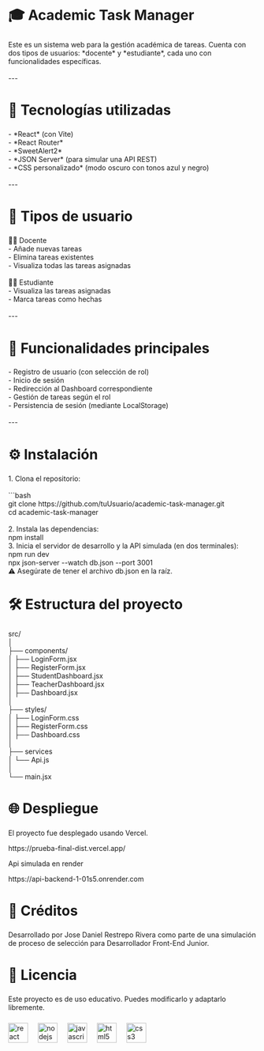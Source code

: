 <h1 align="left">🎓 Academic Task Manager</h1>

###

<p align="left">Este es un sistema web para la gestión académica de tareas. Cuenta con dos tipos de usuarios: *docente* y *estudiante*, cada uno con funcionalidades específicas.<br><br>---</p>

###

<h1 align="left">🚀 Tecnologías utilizadas</h1>

###

<p align="left">- *React* (con Vite)<br>- *React Router*<br>- *SweetAlert2*<br>- *JSON Server* (para simular una API REST)<br>- *CSS personalizado* (modo oscuro con tonos azul y negro)<br><br>---</p>

###

<h1 align="left">👥 Tipos de usuario</h1>

###

<p align="left">👨‍🏫 Docente<br>- Añade nuevas tareas<br>- Elimina tareas existentes<br>- Visualiza todas las tareas asignadas<br><br>🧑‍🎓 Estudiante<br>- Visualiza las tareas asignadas<br>- Marca tareas como hechas<br><br>---</p>

###

<h1 align="left">🧪 Funcionalidades principales</h1>

###

<p align="left">- Registro de usuario (con selección de rol)<br>- Inicio de sesión<br>- Redirección al Dashboard correspondiente<br>- Gestión de tareas según el rol<br>- Persistencia de sesión (mediante LocalStorage)<br><br>---</p>

###

<h1 align="left">⚙️ Instalación</h1>

###

<p align="left">1. Clona el repositorio:<br><br>```bash<br>git clone https://github.com/tuUsuario/academic-task-manager.git<br>cd academic-task-manager<br><br>2.	Instala las dependencias:<br>npm install<br>3.	Inicia el servidor de desarrollo y la API simulada (en dos terminales):<br>npm run dev<br>npx json-server --watch db.json --port 3001<br>⚠️ Asegúrate de tener el archivo db.json en la raíz.</p>

###

<h1 align="left">🛠 Estructura del proyecto</h1>

###

<p align="left">src/<br>│<br>├── components/<br>│   ├── LoginForm.jsx<br>│   ├── RegisterForm.jsx<br>│   ├── StudentDashboard.jsx<br>│   ├── TeacherDashboard.jsx<br>│   ├── Dashboard.jsx<br>│<br>├── styles/<br>│   ├── LoginForm.css<br>│   ├── RegisterForm.css<br>│   ├── Dashboard.css<br>│<br>├── services<br>│   └── Api.js<br>│<br>└── main.jsx</p>

###

<h1 align="left">🌐 Despliegue</h1>

###

<p align="left">El proyecto fue desplegado usando Vercel.</p>

<p align="left">https://prueba-final-dist.vercel.app/</p>

<p align="left">Api simulada en render</p>

<p align="left">https://api-backend-1-01s5.onrender.com</p>

###

<h1 align="left">🙌 Créditos</h1>

###

<p align="left">Desarrollado por Jose Daniel Restrepo Rivera como parte de una simulación de proceso de selección para Desarrollador Front-End Junior.</p>

###

<h1 align="left">📜 Licencia</h1>

###

<p align="left">Este proyecto es de uso educativo. Puedes modificarlo y adaptarlo libremente.</p>

###

<div align="left">
  <img src="https://cdn.jsdelivr.net/gh/devicons/devicon/icons/react/react-original.svg" height="40" alt="react logo"  />
  <img width="12" />
  <img src="https://cdn.jsdelivr.net/gh/devicons/devicon/icons/nodejs/nodejs-original.svg" height="40" alt="nodejs logo"  />
  <img width="12" />
  <img src="https://cdn.jsdelivr.net/gh/devicons/devicon/icons/javascript/javascript-original.svg" height="40" alt="javascript logo"  />
  <img width="12" />
  <img src="https://cdn.jsdelivr.net/gh/devicons/devicon/icons/html5/html5-original.svg" height="40" alt="html5 logo"  />
  <img width="12" />
  <img src="https://cdn.jsdelivr.net/gh/devicons/devicon/icons/css3/css3-original.svg" height="40" alt="css3 logo"  />
</div>

###
